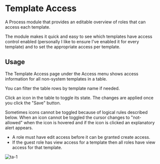 # Template Access

A Process module that provides an editable overview of roles that can access each template. 

The module makes it quick and easy to see which templates have access control enabled (personally I like to ensure I've enabled it for every template) and to set the appropriate access per template.

## Usage

The Template Access page under the Access menu shows access information for all non-system templates in a table.

You can filter the table rows by template name if needed. 

Click an icon in the table to toggle its state. The changes are applied once you click the "Save" button.

Sometimes icons cannot be toggled because of logical rules described below. When an icon cannot be toggled the cursor changes to "not-allowed" when the icon is hovered and if the icon is clicked an explanatory alert appears.

* A role must have edit access before it can be granted create access.
* If the guest role has view access for a template then all roles have view access for that template.

![ta-1](https://github.com/Toutouwai/ProcessTemplateAccess/assets/1538852/83c7aae8-e52d-4338-8cb3-1c2a28d66311)

